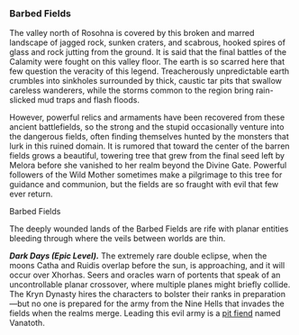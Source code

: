 ### Barbed Fields

The valley north of Rosohna is covered by this broken and marred landscape of jagged rock, sunken craters, and scabrous, hooked spires of glass and rock jutting from the ground. It is said that the final battles of the Calamity were fought on this valley floor. The earth is so scarred here that few question the veracity of this legend. Treacherously unpredictable earth crumbles into sinkholes surrounded by thick, caustic tar pits that swallow careless wanderers, while the storms common to the region bring rain-slicked mud traps and flash floods.

However, powerful relics and armaments have been recovered from these ancient battlefields, so the strong and the stupid occasionally venture into the dangerous fields, often finding themselves hunted by the monsters that lurk in this ruined domain. It is rumored that toward the center of the barren fields grows a beautiful, towering tree that grew from the final seed left by Melora before she vanished to her realm beyond the Divine Gate. Powerful followers of the Wild Mother sometimes make a pilgrimage to this tree for guidance and communion, but the fields are so fraught with evil that few ever return.

[](https://media.dndbeyond.com/compendium-images/egtw/yDOyqyOocErRgYJK/03-22.png)

Barbed Fields

The deeply wounded lands of the Barbed Fields are rife with planar entities bleeding through where the veils between worlds are thin.

_**Dark Days (Epic Level).**_ The extremely rare double eclipse, when the moons Catha and Ruidis overlap before the sun, is approaching, and it will occur over Xhorhas. Seers and oracles warn of portents that speak of an uncontrollable planar crossover, where multiple planes might briefly collide. The Kryn Dynasty hires the characters to bolster their ranks in preparation—but no one is prepared for the army from the Nine Hells that invades the fields when the realms merge. Leading this evil army is a [pit fiend](https://www.dndbeyond.com/monsters/pit-fiend) named Vanatoth.